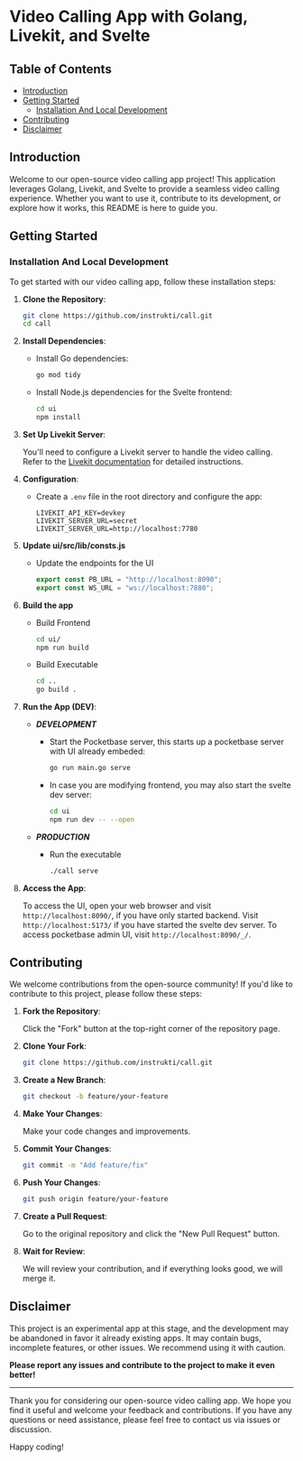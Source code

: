 # Video Calling App with Golang, Livekit, and Svelte

## Table of Contents

- [Introduction](#introduction)
- [Getting Started](#getting-started)
  - [Installation And Local Development](#installation-and-local-development)
- [Contributing](#contributing)
- [Disclaimer](#disclaimer)

## Introduction

Welcome to our open-source video calling app project! This application leverages Golang, Livekit, and Svelte to provide a seamless video calling experience. Whether you want to use it, contribute to its development, or explore how it works, this README is here to guide you.

## Getting Started

### Installation And Local Development

To get started with our video calling app, follow these installation steps:

1. **Clone the Repository**:

   ```bash
   git clone https://github.com/instrukti/call.git
   cd call
   ```

2. **Install Dependencies**:

   - Install Go dependencies:

     ```bash
     go mod tidy
     ```

   - Install Node.js dependencies for the Svelte frontend:

     ```bash
     cd ui
     npm install
     ```

3. **Set Up Livekit Server**:

   You'll need to configure a Livekit server to handle the video calling. Refer to the [Livekit documentation](https://livekit.io/docs) for detailed instructions.

4. **Configuration**:

   - Create a `.env` file in the root directory and configure the app:

     ```env
     LIVEKIT_API_KEY=devkey
     LIVEKIT_SERVER_URL=secret
     LIVEKIT_SERVER_URL=http://localhost:7780
     ```

5. **Update ui/src/lib/consts.js**

   - Update the endpoints for the UI
     ```javascript
     export const PB_URL = "http://localhost:8090";
     export const WS_URL = "ws://localhost:7880";
     ```

6. **Build the app**

   - Build Frontend

     ```bash
     cd ui/
     npm run build
     ```

   - Build Executable
     ```bash
     cd ..
     go build .
     ```

7. **Run the App (DEV)**:

   - **_DEVELOPMENT_**

     - Start the Pocketbase server, this starts up a pocketbase server with UI already embeded:

       ```bash
       go run main.go serve
       ```

     - In case you are modifying frontend, you may also start the svelte dev server:
       ```bash
       cd ui
       npm run dev -- --open
       ```

   - **_PRODUCTION_**

     - Run the executable
       ```bash
       ./call serve
       ```

8. **Access the App**:

   To access the UI, open your web browser and visit `http://localhost:8090/`, if you have only started backend. Visit `http://localhost:5173/` if you have started the svelte dev server. To access pocketbase admin UI, visit `http://localhost:8090/_/`.

## Contributing

We welcome contributions from the open-source community! If you'd like to contribute to this project, please follow these steps:

1. **Fork the Repository**:

   Click the "Fork" button at the top-right corner of the repository page.

2. **Clone Your Fork**:

   ```bash
   git clone https://github.com/instrukti/call.git
   ```

3. **Create a New Branch**:

   ```bash
   git checkout -b feature/your-feature
   ```

4. **Make Your Changes**:

   Make your code changes and improvements.

5. **Commit Your Changes**:

   ```bash
   git commit -m "Add feature/fix"
   ```

6. **Push Your Changes**:

   ```bash
   git push origin feature/your-feature
   ```

7. **Create a Pull Request**:

   Go to the original repository and click the "New Pull Request" button.

8. **Wait for Review**:

   We will review your contribution, and if everything looks good, we will merge it.

## Disclaimer

This project is an experimental app at this stage, and the development may be abandoned in favor it already existing apps. It may contain bugs, incomplete features, or other issues. We recommend using it with caution.

**Please report any issues and contribute to the project to make it even better!**

---

Thank you for considering our open-source video calling app. We hope you find it useful and welcome your feedback and contributions. If you have any questions or need assistance, please feel free to contact us via issues or discussion.

Happy coding!
